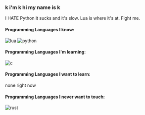 ### k i'm k hi my name is k

I HATE Python it sucks and it's slow. Lua is where it's at. Fight me.

#### Programming Languages I know:
![lua](https://img.shields.io/badge/Lua-2C2D72?style=for-the-badge&logo=lua&logoColor=white)
![python](https://img.shields.io/badge/Python-FFCD45?style=for-the-badge&logo=python&logoColor=black)

#### Programming Languages I'm learning:
![c](https://img.shields.io/badge/C-3762F0?style=for-the-badge&logo=c&logoColor=white)

#### Programming Languages I want to learn:
none right now

#### Programming Languages I never want to touch:
![rust](https://img.shields.io/badge/Rust-A66035?style=for-the-badge&logo=rust&logoColor=white)
